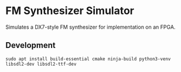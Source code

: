 
# FM Synthesizer Simulator

Simulates a DX7-style FM synthesizer for implementation on an FPGA.

## Development

    sudo apt install build-essential cmake ninja-build python3-venv libsdl2-dev libsdl2-ttf-dev
